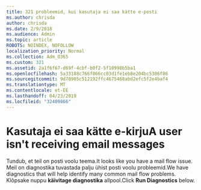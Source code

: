 ```yaml
---
title: 321 probleemid, kui kasutaja ei saa kätte e-posti
ms.author: chrisda
author: chrisda
ms.date: 2/9/2018
ms.audience: Admin
ms.topic: article
ROBOTS: NOINDEX, NOFOLLOW
localization_priority: Normal
ms.collection: Adm_O365
ms.custom: 321
ms.assetid: 2a1f6f67-d69f-4cbf-b0f2-5f10998b5ba1
ms.openlocfilehash: 5a33188c766f066cc03d1fe1eb8e204bc5306f86
ms.sourcegitcommit: 9d78905c512192ffc4675468abd2efc5f2e4baf4
ms.translationtype: MT
ms.contentlocale: et-EE
ms.lasthandoff: 04/23/2019
ms.locfileid: "32409866"
---
```

# <a name="a-user-isnt-receiving-email-messages"></a><span data-ttu-id="da0ce-102">Kasutaja ei saa kätte e-kirju</span><span class="sxs-lookup"><span data-stu-id="da0ce-102">A user isn't receiving email messages</span></span>

<span data-ttu-id="da0ce-103">Tundub, et teil on posti voolu teema.</span><span class="sxs-lookup"><span data-stu-id="da0ce-103">It looks like you have a mail flow issue.</span></span> <span data-ttu-id="da0ce-104">Meil on diagnostika tuvastada palju ühist posti voolu probleemid.</span><span class="sxs-lookup"><span data-stu-id="da0ce-104">We have diagnostics that will help identify many common mail flow problems.</span></span> <span data-ttu-id="da0ce-105">Klõpsake nuppu **käivitage diagnostika** allpool.</span><span class="sxs-lookup"><span data-stu-id="da0ce-105">Click **Run Diagnostics** below.</span></span>
 